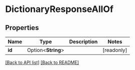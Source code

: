 # DictionaryResponseAllOf

## Properties

Name | Type | Description | Notes
------------ | ------------- | ------------- | -------------
**id** | Option<**String**> |  | [readonly]

[[Back to API list]](../README.md#documentation-for-api-endpoints) [[Back to README]](../README.md)


